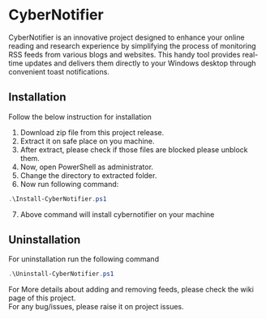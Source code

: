 # CyberNotifier
CyberNotifier is an innovative project designed to enhance your online reading and research experience by simplifying the process of monitoring RSS feeds from various blogs and websites. This handy tool provides real-time updates and delivers them directly to your Windows desktop through convenient toast notifications.
## Installation
Follow the below instruction for installation
1. Download zip file from this project release.
2. Extract it on safe place on you machine.
3. After extract, please check if those files are blocked please unblock them.
4. Now, open PowerShell as administrator.
5. Change the directory to extracted folder.
6. Now run following command:
```PowerShell
.\Install-CyberNotifier.ps1
```
7. Above command will install cybernotifier on your machine
## Uninstallation
For uninstallation run the following command
```PowerShell
.\Uninstall-CyberNotifier.ps1
```
For More details about adding and removing feeds, please check the wiki page of this project.  
For any bug/issues, please raise it on project issues. 